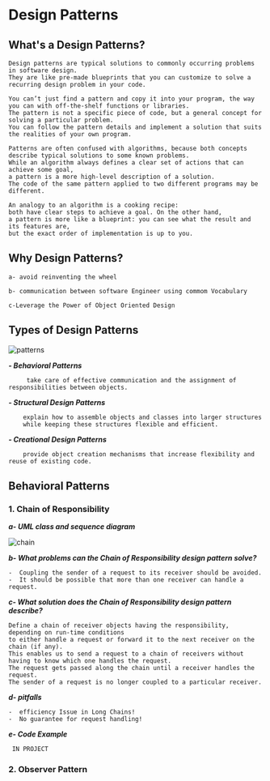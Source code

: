 # Design Patterns

## What's a Design Patterns?

	Design patterns are typical solutions to commonly occurring problems in software design. 
	They are like pre-made blueprints that you can customize to solve a recurring design problem in your code.

	You can’t just find a pattern and copy it into your program, the way you can with off-the-shelf functions or libraries. 
	The pattern is not a specific piece of code, but a general concept for solving a particular problem. 
	You can follow the pattern details and implement a solution that suits the realities of your own program.

	Patterns are often confused with algorithms, because both concepts describe typical solutions to some known problems. 
	While an algorithm always defines a clear set of actions that can achieve some goal,
	a pattern is a more high-level description of a solution. 
	The code of the same pattern applied to two different programs may be different.

	An analogy to an algorithm is a cooking recipe: 
	both have clear steps to achieve a goal. On the other hand, 
	a pattern is more like a blueprint: you can see what the result and its features are, 
	but the exact order of implementation is up to you.

## Why Design Patterns?

    a- avoid reinventing the wheel

    b- communication between software Engineer using commom Vocabulary
    
    c-Leverage the Power of Object Oriented Design

## Types of Design Patterns

![patterns](https://user-images.githubusercontent.com/50085672/180302387-cfa77ad8-b8e2-44f8-8aa5-d7c3fa6cf4b9.PNG)


 ***- Behavioral  Patterns***
			 
		 take care of effective communication and the assignment of responsibilities between objects.
 ***- Structural Design Patterns***
		 
		explain how to assemble objects and classes into larger structures
		while keeping these structures flexible and efficient.
 ***- Creational Design Patterns***
				 
		provide object creation mechanisms that increase flexibility and reuse of existing code.

## **Behavioral Patterns**

 ### 1. Chain of Responsibility

 

***a- UML class and sequence diagram***
 
 
![chain](https://user-images.githubusercontent.com/50085672/180303015-94c0d78c-88c4-470f-9917-22101ae9f164.png)








 ***b- What problems can the Chain of Responsibility design pattern solve?***
 	
  	-  Coupling the sender of a request to its receiver should be avoided.
  	-  It should be possible that more than one receiver can handle a request.


***c- What solution does the Chain of Responsibility design pattern describe?***
	
	Define a chain of receiver objects having the responsibility, depending on run-time conditions
	to either handle a request or forward it to the next receiver on the chain (if any).
	This enables us to send a request to a chain of receivers without having to know which one handles the request. 
	The request gets passed along the chain until a receiver handles the request. 
	The sender of a request is no longer coupled to a particular receiver.
	

 ***d- pitfalls***


 	-  efficiency Issue in Long Chains!
 	-  No guarantee for request handling!

 ***e- Code Example***
 
 	 IN PROJECT
	 
	 
### 2. Observer Pattern
